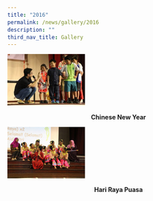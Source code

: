 ```yaml
---
title: "2016"
permalink: /news/gallery/2016
description: ""
third_nav_title: Gallery
---
```

<p><a href="https://www.flickr.com/photos/brpspics/albums/72157690581542056/with/38372446852/">
<img style="width: 35%;" src="/images/2016-CNY-300x200.jpg" />
</a></p>
<p class="fl-heading" style="text-align: center;"><strong><span class="fl-heading-text">Chinese New Year</span></strong></p>

<p><a href="https://www.flickr.com/photos/brpspics/sets/72157666331786689/with/26628411519/">
<img style="width: 35%;" src="/images/26628482119_87261fc685_m.jpg" />
</a></p>
<p class="fl-heading" style="text-align: center;"><strong><span class="fl-heading-text">Hari Raya Puasa</span></strong></p>
